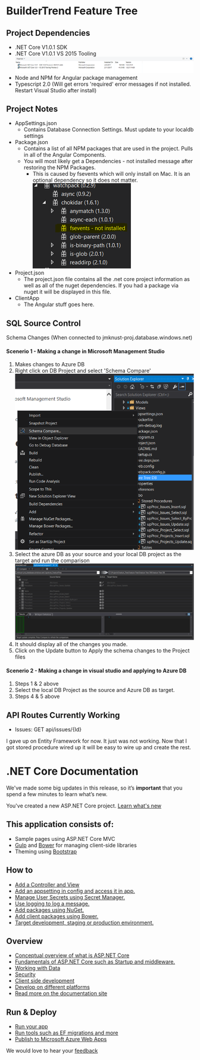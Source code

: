 # BuilderTrend Feature Tree


## Project Dependencies
* .NET Core V1.0.1 SDK
* .NET Core V1.0.1 VS 2015 Tooling
![Mdcoreversion](Images/Markdown/mdcoreversion.png)
* Node and NPM for Angular package management
* Typescript 2.0 (Will get errors 'required' error messages if not installed. Restart Visual Studio after install)

## Project Notes
* AppSettings.json
	* Contains Database Connection Settings. Must update to your localdb settings
* Package.json
    * Contains a list of all NPM packages that are used in the project. Pulls in all of the Angular Components.
    * You will most likely get a Dependencies - not installed message after restoring the NPM Packages.
        * This is caused by fsevents which will only install on Mac. It is an optional dependency so it does not matter.
![Fsevents](Images/Markdown/fsevents.png)
* Project.json
    * The project.json file contains all the .net core project information as well as all of the nuget dependencies. If you had a package via nuget it will be displayed in this file.
* ClientApp
    * The Angular stuff goes here.

## SQL Source Control
Schema Changes (When connected to jmknust-proj.database.windows.net)
#### Scenerio 1 - Making a change in Microsoft Management Studio
1. Makes changes to Azure DB
2. Right click on DB Project and select 'Schema Compare'
![Md D B1](Images/Markdown/mdDB1.png)
3. Select the azure DB as your source and your local DB project as the target and run the comparison
![Md D B2](Images/Markdown/mdDB2.png)
4. It should display all of the changes you made.
5. Click on the Update button to Apply the schema changes to the Project files
#### Scenerio 2 - Making a change in visual studio and applying to Azure DB
1. Steps 1 & 2 above
2. Select the local DB Project as the source and Azure DB as target.
3. Steps 4 & 5 above

## API Routes Currently Working
* Issues: GET api/issues/\{Id}

I gave up on Entity Framework for now. It just was not working. Now that I got stored procedure wired up it will be easy to wire up and create the rest.

# .NET Core Documentation

We've made some big updates in this release, so it’s **important** that you spend a few minutes to learn what’s new.

You've created a new ASP.NET Core project. [Learn what's new](https://go.microsoft.com/fwlink/?LinkId=518016)

## This application consists of:

*   Sample pages using ASP.NET Core MVC
*   [Gulp](https://go.microsoft.com/fwlink/?LinkId=518007) and [Bower](https://go.microsoft.com/fwlink/?LinkId=518004) for managing client-side libraries
*   Theming using [Bootstrap](https://go.microsoft.com/fwlink/?LinkID=398939)

## How to

*   [Add a Controller and View](https://go.microsoft.com/fwlink/?LinkID=398600)
*   [Add an appsetting in config and access it in app.](https://go.microsoft.com/fwlink/?LinkID=699562)
*   [Manage User Secrets using Secret Manager.](https://go.microsoft.com/fwlink/?LinkId=699315)
*   [Use logging to log a message.](https://go.microsoft.com/fwlink/?LinkId=699316)
*   [Add packages using NuGet.](https://go.microsoft.com/fwlink/?LinkId=699317)
*   [Add client packages using Bower.](https://go.microsoft.com/fwlink/?LinkId=699318)
*   [Target development, staging or production environment.](https://go.microsoft.com/fwlink/?LinkId=699319)

## Overview

*   [Conceptual overview of what is ASP.NET Core](https://go.microsoft.com/fwlink/?LinkId=518008)
*   [Fundamentals of ASP.NET Core such as Startup and middleware.](https://go.microsoft.com/fwlink/?LinkId=699320)
*   [Working with Data](https://go.microsoft.com/fwlink/?LinkId=398602)
*   [Security](https://go.microsoft.com/fwlink/?LinkId=398603)
*   [Client side development](https://go.microsoft.com/fwlink/?LinkID=699321)
*   [Develop on different platforms](https://go.microsoft.com/fwlink/?LinkID=699322)
*   [Read more on the documentation site](https://go.microsoft.com/fwlink/?LinkID=699323)

## Run & Deploy

*   [Run your app](https://go.microsoft.com/fwlink/?LinkID=517851)
*   [Run tools such as EF migrations and more](https://go.microsoft.com/fwlink/?LinkID=517853)
*   [Publish to Microsoft Azure Web Apps](https://go.microsoft.com/fwlink/?LinkID=398609)

We would love to hear your [feedback](https://go.microsoft.com/fwlink/?LinkId=518015)
